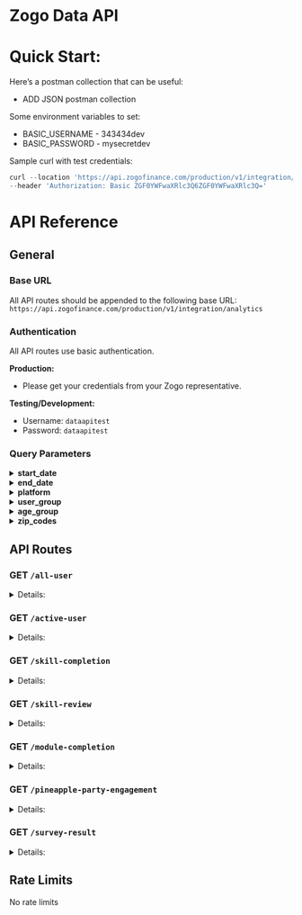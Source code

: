 # Zogo Data API

# Quick Start:

Here’s a postman collection that can be useful:

- ADD JSON postman collection

Some environment variables to set:

- BASIC_USERNAME - 343434dev
- BASIC_PASSWORD - mysecretdev

Sample curl with test credentials:

```jsx
curl --location 'https://api.zogofinance.com/production/v1/integration/analytics/integration/analytics/all-user' \
--header 'Authorization: Basic ZGF0YWFwaXRlc3Q6ZGF0YWFwaXRlc3Q='
```

# API Reference

## General

### Base URL

All API routes should be appended to the following base URL: `https://api.zogofinance.com/production/v1/integration/analytics`

### Authentication

All API routes use basic authentication.

**Production:**

- Please get your credentials from your Zogo representative.

**Testing/Development:**

- Username: `dataapitest`
- Password: `dataapitest`

### Query Parameters

<details>
<summary><b>start_date</b></summary>

- `YYYY-MM-DD` format, query starts at 00:00:00 of the given day
- if empty, will search from the earliest data point
  </details>

<details>
<summary><b>end_date</b></summary>

- `YYYY-MM-DD` format, query ends at 23:59:59 of the given day
- if empty, will search from the most recent data point
</details>

<details>
<summary><b>platform</b></summary>

- one of the following:
  - `web`
  - `digital_banking`
  - `standalone`
  - `integration`
- if empty, will search data from all platforms
</details>

<details>
<summary><b>user_group</b></summary>

- only applicable for `web` platform
- one of the following:
  - `unregistered`
  - `registered`
- if empty, will search data from both unregistered and registered users
  </details>

<details>
<summary><b>age_group</b></summary>

- only applicable for `standalone` and `digital_banking` platforms
- if empty, will search data from all users
- one of the following:
  - `teen` (13-17 years old)
  - `young_adult` (18-24 years old)
  - `adult` (25-34 years old)
  - `old_adult` (35+ years old)
  - `unknown`
  </details>

<details>
<summary><b>zip_codes</b></summary>

- only applicable for `standalone` platform
- if empty, will search data from all zip codes
- Javascript example:

  ```jsx
  const zip_codes = ["11111", "22222", "33333"];

  // Convert the array to a JSON string and include it in the query parameter
  const query_string = `zip_codes=${encodeURIComponent(
    JSON.stringify(zip_codes)
  )}`;

  // Append the query string to the URL
  const url = `https://api.zogofinance.com/integration/data?${query_string}`;
  ```

</details>

## API Routes

### GET `/all-user`

<details>
<summary>Details:</summary>

**Description:**

Get users (and their zip codes) who were created between the start and end date.

**Parameters:**

Optional

- `start_date`
- `end_date`
- `platform`
- `user_group`
- `age_group`
- `zip_codes`

**Example 200 Response:**

```json
{
  "total_user_count": 100,
  "zip_codes": [
    {
      "zip_code": "11111",
      "total_user_count": 1
    }
  ]
}
```

</details>

### GET `/active-user`

<details>
<summary>Details:</summary>

**Description:**

Get users who have logged in at least once between the start and end date.

**Parameters:**

Optional

- `start_date`
- `end_date`
- `platform`
- `user_group`
- `age_group`
- `zip_codes`

**Example 200 Response:**

```json
{
  "active_user_count": 100
}
```

</details>

### GET `/skill-completion`

<details>
<summary>Details:</summary>

**Description:**

Get skill data for user activity within the given start and end date.

**Parameters:**

Optional

- `start_date`
- `end_date`
- `platform`
- `user_group`
- `age_group`
- `zip_codes`

**Example 200 Response:**

```json
{
  "skills": [
    {
      "skill_id": 1,
      "skill_name": "Buying a house",
      "skill_status": "active", // can be "inactive"
      "category_name": "Savings and Spending",
      "category_id": 1,
      "active_user_count": 200,
      "completed_user_count": 100,
      "question_accuracy": 98.1
    }
  ]
}
```

</details>

### GET `/skill-review`

<details>
<summary>Details:</summary>

**Description:**

Get skill data for users who completed skills within the given start and end date. Pre-test accuracy and confidence may only be available for some skills. The `confidence_increase` reflects the percentage of users whose confidence increased.

**Parameters:**

Optional

- `start_date`
- `end_date`
- `platform`
- `age_group`
- `zip_codes`

**Example 200 Response:**

```json
{
  "skills": [
    {
      "skill_id": 1,
      "skill_name": "Buying a house",
      "skill_status": "active", // can be "inactive"
      "category_name": "Savings and Spending",
      "category_id": 1,
      "pre_test_accuracy": 75.6,
      "post_test_accuracy": 99.0,
      "confidence_increase": 75.0
    }
  ]
}
```

</details>

### GET `/module-completion`

<details>
<summary>Details:</summary>

**Description:**

Get module data for user activity within the given start and end date.

**Parameters:**

Optional

- `start_date`
- `end_date`
- `platform`
- `user_group`
- `age_group`
- `zip_codes`

**Example 200 Response:**

```json
{
  "modules": [
    {
      "module_id": 1,
      "module_name": "The Buying Process",
      "skill_id": 1,
      "skill_name": "Buying a house",
      "skill_status": "active", // can be "inactive"
      "category_name": "Savings and Spending",
      "category_id": 1,
      "module_status": "active", // can be "inactive"
      "active_user_count": 200,
      "completed_user_count": 100
    }
  ]
}
```

</details>

### GET `/pineapple-party-engagement`

<details>
<summary>Details:</summary>

**Description:**

Get pineapple party data for parties started within the given start and end date.

**Parameters:**

Optional

- `start_date`
- `end_date`
- `platform`
  - only applicable for `standalone` and `digital_banking` platforms
- `age_group`
- `zip_codes`

**Example 200 Response:**

```json
{
  "parties": [
    {
      "party_start_time": "2023-01-01 02:00:00",
      "party_end_time": "2023-01-01 02:00:00",
      "active_user_count": 200,
      "completed_user_count": 100
    }
  ]
}
```

</details>

### GET `/survey-result`

<details>
<summary>Details:</summary>

**Description:**

Get survey data answered within the given start and end date.

**Parameters:**

Optional

- `start_date`
- `end_date`
- `platform`
- `user_group`
- `age_group`
- `zip_codes`

**Example 200 Response:**

```json
{
  "survey_results": [
    {
      "question_id": 1,
      "question": "Who is not involved in buying a house?",
      "secondary_text": "Please select an option",
      "total_answer_count": 100,
      "answer_option_data": [
        {
          "answer_value": "Realtor",
          "answer_count": 1
        },
        {
          "answer_value": "Lender",
          "answer_count": 1
        },
        {
          "answer_value": "Dr. Seuss",
          "answer_count": 98
        }
      ]
    }
  ]
}
```

</details>

## Rate Limits

No rate limits
